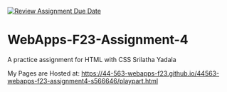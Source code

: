 [![Review Assignment Due Date](https://classroom.github.com/assets/deadline-readme-button-24ddc0f5d75046c5622901739e7c5dd533143b0c8e959d652212380cedb1ea36.svg)](https://classroom.github.com/a/4tKarLeg)
# WebApps-F23-Assignment-4
A practice assignment for HTML with CSS
Srilatha Yadala  

My Pages are Hosted at: <https://44-563-webapps-f23.github.io/44563-webapps-f23-assignment4-s566646/playpart.html>